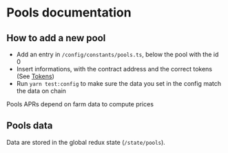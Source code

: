 # Pools documentation

## How to add a new pool

-   Add an entry in `/config/constants/pools.ts`, below the pool with the id 0
-   Insert informations, with the contract address and the correct tokens (See [Tokens](./Tokens.md))
-   Run `yarn test:config` to make sure the data you set in the config match the data on chain

Pools APRs depend on farm data to compute prices

## Pools data

Data are stored in the global redux state (`/state/pools`).
